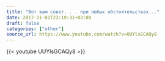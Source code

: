 ```yaml
---
title: "Вот вам совет. . . при любых обстоятельствах..."
date: 2017-11-01T23:19:31+03:00
draft: false
categories: ["other"]
source_url: https://www.youtube.com/watch?v=UUYlsGCAQy8
---
```

<div class="row">
  <div class="col-6">
    {{< youtube UUYlsGCAQy8 >}}
  </div>
</div>
<!--more-->
